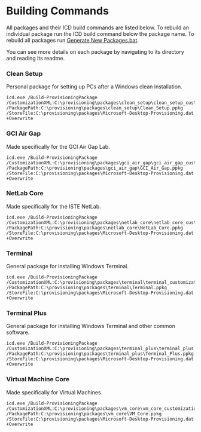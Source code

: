 # Building Commands

All packages and their ICD build commands are listed below. To rebuild an individual package run the
ICD build command below the package name. To rebuild all packages
run [Generate New Packages.bat](Generate%20New%20Packages.bat).

You can see more details on each package by navigating to its directory and reading its readme.

### Clean Setup

Personal package for setting up PCs after a Windows clean installation.

```
icd.exe /Build-ProvisioningPackage /CustomizationXML:C:\provisioning\packages\clean_setup\clean_setup_customizations.xml /PackagePath:C:\provisioning\packages\clean_setup\Clean_Setup.ppkg /StoreFile:C:\provisioning\packages\Microsoft-Desktop-Provisioning.dat +Overwrite
```

### GCI Air Gap

Made specifically for the GCI Air Gap Lab.

```
icd.exe /Build-ProvisioningPackage /CustomizationXML:C:\provisioning\packages\gci_air_gap\gci_air_gap_customizations.xml /PackagePath:C:\provisioning\packages\gci_air_gap\GCI_Air_Gap.ppkg /StoreFile:C:\provisioning\packages\Microsoft-Desktop-Provisioning.dat +Overwrite
```

### NetLab Core

Made specifically for the ISTE NetLab.

```
icd.exe /Build-ProvisioningPackage /CustomizationXML:C:\provisioning\packages\netlab_core\netlab_core_customizations.xml /PackagePath:C:\provisioning\packages\netlab_core\NetLab_Core.ppkg /StoreFile:C:\provisioning\packages\Microsoft-Desktop-Provisioning.dat +Overwrite
```

### Terminal

General package for installing Windows Terminal.

```
icd.exe /Build-ProvisioningPackage /CustomizationXML:C:\provisioning\packages\terminal\terminal_customizations.xml /PackagePath:C:\provisioning\packages\terminal\Terminal.ppkg /StoreFile:C:\provisioning\packages\Microsoft-Desktop-Provisioning.dat +Overwrite
```

### Terminal Plus

General package for installing Windows Terminal and other common software.

```
icd.exe /Build-ProvisioningPackage /CustomizationXML:C:\provisioning\packages\terminal_plus\terminal_plus_customizations.xml /PackagePath:C:\provisioning\packages\terminal_plus\Terminal_Plus.ppkg /StoreFile:C:\provisioning\packages\Microsoft-Desktop-Provisioning.dat +Overwrite
```

### Virtual Machine Core

Made specifically for Virtual Machines.

```
icd.exe /Build-ProvisioningPackage /CustomizationXML:C:\provisioning\packages\vm_core\vm_core_customizations.xml /PackagePath:C:\provisioning\packages\vm_core\VM_Core.ppkg /StoreFile:C:\provisioning\packages\Microsoft-Desktop-Provisioning.dat +Overwrite
```